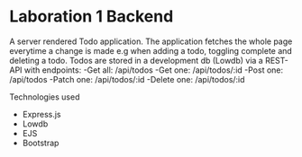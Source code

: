 # Laboration 1 Backend

A server rendered Todo application. The application fetches the whole page everytime a change is made e.g when adding a todo, toggling complete and deleting a todo.
Todos are stored in a development db (Lowdb) via a REST-API with endpoints:
-Get all: /api/todos
-Get one: /api/todos/:id
-Post one: /api/todos
-Patch one: /api/todos/:id
-Delete one: /api/todos/:id

Technologies used

- Express.js
- Lowdb
- EJS
- Bootstrap
